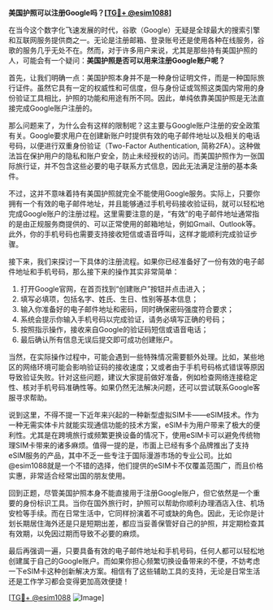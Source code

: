 **美国护照可以注册Google吗？[[TG💪+ @esim1088](https://t.me/s/esim1088)]**

在当今这个数字化飞速发展的时代，谷歌（Google）无疑是全球最大的搜索引擎和互联网服务提供商之一。无论是注册邮箱、登录账号还是使用各种在线服务，谷歌的服务几乎无处不在。然而，对于许多用户来说，尤其是那些持有美国护照的人，可能会有一个疑问：**美国护照是否可以用来注册Google账户呢？**

首先，让我们明确一点：美国护照本身并不是一种身份证明文件，而是一种国际旅行证件。虽然它具有一定的权威性和可信度，但与身份证或驾照这类国内常用的身份验证工具相比，护照的功能和用途有所不同。因此，单纯依靠美国护照是无法直接完成Google账户注册的。

那么问题来了，为什么会有这样的限制呢？这主要与Google账户注册的安全政策有关。Google要求用户在创建新账户时提供有效的电子邮件地址以及相关的电话号码，以便进行双重身份验证（Two-Factor Authentication, 简称2FA）。这种做法旨在保护用户的隐私和账户安全，防止未经授权的访问。而美国护照作为一张国际旅行证，并不包含这些必要的电子联系方式信息，因此无法满足注册的基本条件。

不过，这并不意味着持有美国护照就完全不能使用Google服务。实际上，只要你拥有一个有效的电子邮件地址，并且能够通过手机号码接收验证码，就可以轻松地完成Google账户的注册过程。这里需要注意的是，“有效”的电子邮件地址通常指的是由正规服务商提供的、可以正常使用的邮箱地址，例如Gmail、Outlook等。此外，你的手机号码也需要支持接收短信或语音呼叫，这样才能顺利完成验证步骤。

接下来，我们来探讨一下具体的注册流程。如果你已经准备好了一份有效的电子邮件地址和手机号码，那么接下来的操作其实非常简单：

1. 打开Google官网，在首页找到“创建账户”按钮并点击进入；
2. 填写必填项，包括名字、姓氏、生日、性别等基本信息；
3. 输入你准备好的电子邮件地址和密码，同时确保密码强度符合要求；
4. 系统会提示你输入手机号码以完成验证，请务必填写正确的号码；
5. 按照指示操作，接收来自Google的验证码短信或语音电话；
6. 最后确认所有信息无误后提交即可成功创建账户。

当然，在实际操作过程中，可能会遇到一些特殊情况需要额外处理。比如，某些地区的网络环境可能会影响验证码的接收速度；又或者由于手机号码格式错误等原因导致验证失败。针对这些问题，建议大家提前做好准备，例如检查网络连接稳定性、核对手机号码准确性等。如果仍然无法解决问题，还可以尝试联系Google客服寻求帮助。

说到这里，不得不提一下近年来兴起的一种新型虚拟SIM卡——eSIM技术。作为一种无需实体卡片就能实现通信功能的技术方案，eSIM卡为用户带来了极大的便利性。尤其是在跨境旅行或频繁更换设备的情况下，使用eSIM卡可以避免传统物理SIM卡带来的诸多麻烦。值得一提的是，市面上已经有多个品牌推出了支持eSIM服务的产品，其中不乏一些专注于国际漫游市场的专业公司。比如@esim1088就是一个不错的选择，他们提供的eSIM卡不仅覆盖范围广，而且价格实惠，非常适合经常出国的朋友使用。

回到正题，尽管美国护照本身不能直接用于注册Google账户，但它依然是一个重要的身份标识工具。当你在国外旅行时，护照可以帮助你顺利办理酒店入住、机场安检等手续。而在日常生活中，它同样扮演着不可或缺的角色。因此，无论你是计划长期居住海外还是只是短期出差，都应当妥善保管好自己的护照，并定期检查其有效期，以免因过期而导致不必要的麻烦。

最后再强调一遍，只要具备有效的电子邮件地址和手机号码，任何人都可以轻松地创建属于自己的Google账户。而如果你担心频繁切换设备带来的不便，不妨考虑一下eSIM卡这种创新解决方案。相信有了这些辅助工具的支持，无论是日常生活还是工作学习都会变得更加高效便捷！

[[TG💪+ @esim1088](https://t.me/s/esim1088) ![Image](https://i.postimg.cc/4NQfJmqS/Snipaste-2025-05-13-00-14-12.png)]